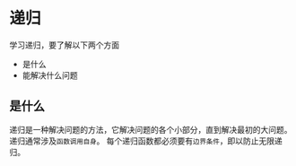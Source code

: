 # 递归
学习递归，要了解以下两个方面
- 是什么
- 能解决什么问题

## 是什么
递归是一种解决问题的方法，它解决问题的各个小部分，直到解决最初的大问题。递归通常涉及`函数调用自身`。
每个递归函数都必须要有`边界条件`，即以防止无限递归。